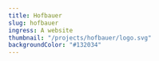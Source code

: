 ```yaml
---
title: Hofbauer
slug: hofbauer
ingress: A website
thumbnail: "/projects/hofbauer/logo.svg"
backgroundColor: "#132034"
---
```

